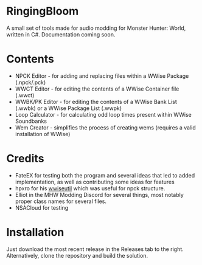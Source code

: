 # RingingBloom
A small set of tools made for audio modding for Monster Hunter: World, written in C#.
Documentation coming soon.

# Contents
* NPCK Editor - for adding and replacing files within a WWise Package (.npck/.pck)
* WWCT Editor - for editing the contents of a WWise Container file (.wwct)
* WWBK/PK Editor - for editing the contents of a WWise Bank List (.wwbk) or a WWise Package List (.wwpk)
* Loop Calculator - for calculating odd loop times present within WWise Soundbanks
* Wem Creator - simplifies the process of creating wems (requires a valid installation of WWise)

# Credits
* FateEX for testing both the program and several ideas that led to added implementation, as well as contributing some ideas for features
* hpxro for his [wwiseutil](https://github.com/hpxro7/wwiseutil) which was useful for npck structure.
* Elliot in the MHW Modding Discord for several things, most notably proper class names for several files.
* NSACloud for testing

# Installation
Just download the most recent release in the Releases tab to the right. Alternatively, clone the repository and build the solution.
